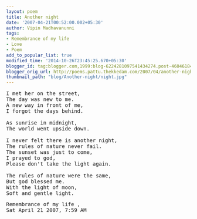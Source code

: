 ```yaml
---
layout: poem
title: Another night
date: '2007-04-21T00:52:00.002+05:30'
author: Vipin Madhavanunni
tags:
- Remembrance of my life
- Love
- Poem
add_to_popular_list: true
modified_time: '2014-10-26T23:45:25.670+05:30'
blogger_id: tag:blogger.com,1999:blog-6224281097541434274.post-4604618487745210664
blogger_orig_url: http://poems.pattu.thekkedam.com/2007/04/another-night.html
thumbnail_path: "blog/Another-night/night.jpg"
---
```

<pre>
I met her on the street, 
The day was new to me. 
A new way in front of me, 
I forgot the days behind. 

As sunrise in midnight, 
The world went upside down. 

I never felt there is another night, 
The rules of nature never fail. 
The sunset was just to come, 
I prayed to god, 
Please don't take the light again. 

The rules of nature were the same, 
But god blessed me. 
With the light of moon, 
Soft and gentle light.
</pre>

<pre>
Remembrance of my life , 
Sat April 21 2007, 7:59 AM
</pre>

